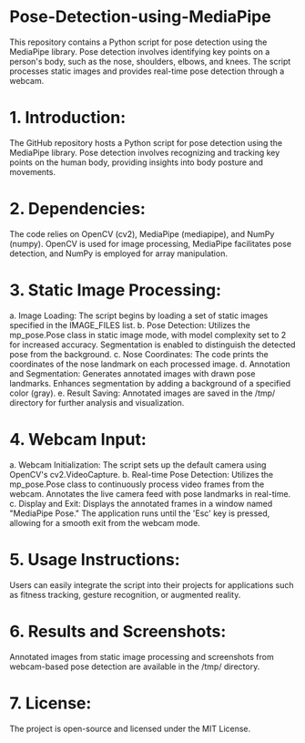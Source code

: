 # Pose-Detection-using-MediaPipe
This repository contains a Python script for pose detection using the MediaPipe library. Pose detection involves identifying key points on a person's body, such as the nose, shoulders, elbows, and knees. The script processes static images and provides real-time pose detection through a webcam.

# 1. Introduction:
The GitHub repository hosts a Python script for pose detection using the MediaPipe library. Pose detection involves recognizing and tracking key points on the human body, providing insights into body posture and movements.

# 2. Dependencies:
The code relies on OpenCV (cv2), MediaPipe (mediapipe), and NumPy (numpy).
OpenCV is used for image processing, MediaPipe facilitates pose detection, and NumPy is employed for array manipulation.

# 3. Static Image Processing:
a. Image Loading:
The script begins by loading a set of static images specified in the IMAGE_FILES list.
b. Pose Detection:
Utilizes the mp_pose.Pose class in static image mode, with model complexity set to 2 for increased accuracy.
Segmentation is enabled to distinguish the detected pose from the background.
c. Nose Coordinates:
The code prints the coordinates of the nose landmark on each processed image.
d. Annotation and Segmentation:
Generates annotated images with drawn pose landmarks.
Enhances segmentation by adding a background of a specified color (gray).
e. Result Saving:
Annotated images are saved in the /tmp/ directory for further analysis and visualization.

# 4. Webcam Input:
a. Webcam Initialization:
The script sets up the default camera using OpenCV's cv2.VideoCapture.
b. Real-time Pose Detection:
Utilizes the mp_pose.Pose class to continuously process video frames from the webcam.
Annotates the live camera feed with pose landmarks in real-time.
c. Display and Exit:
Displays the annotated frames in a window named "MediaPipe Pose."
The application runs until the 'Esc' key is pressed, allowing for a smooth exit from the webcam mode.

# 5. Usage Instructions:
Users can easily integrate the script into their projects for applications such as fitness tracking, gesture recognition, or augmented reality.

# 6. Results and Screenshots:
Annotated images from static image processing and screenshots from webcam-based pose detection are available in the /tmp/ directory.

# 7. License:
The project is open-source and licensed under the MIT License.

